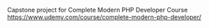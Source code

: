 Capstone project for Complete Modern PHP Developer Course https://www.udemy.com/course/complete-modern-php-developer/
